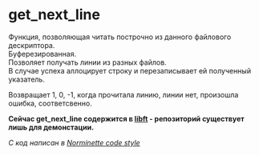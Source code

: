 # get_next_line

Функция, позволяющая читать построчно из данного файлового дескриптора.  
Буферезированная.  
Позволяет получать линии из разных файлов.  
В случае успеха аллоцирует строку и перезаписывает ей полученный указатель.  

Возвращает 1, 0, -1, когда прочитала линию, линии нет, произошла ошибка, соответсвенно. 


**Сейчас get_next_line содержится в [libft](https://github.com/liftchampion/libft) - репозиторий существует лишь для демонстации.** 

*C код написан в [Norminette code style](https://github.com/liftchampion/Norminette)*
